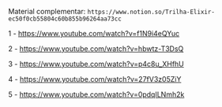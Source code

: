 Material complementar: `https://www.notion.so/Trilha-Elixir-ec50f0cb55804c60b855b96264aa73cc`

1 - https://www.youtube.com/watch?v=f1N9i4eQYuc

2 - https://www.youtube.com/watch?v=hbwtz-T3DsQ

3 - https://www.youtube.com/watch?v=p4c8u_XHfhU

4 - https://www.youtube.com/watch?v=27fV3z05ZiY

5 - https://www.youtube.com/watch?v=0pdqILNmh2k
